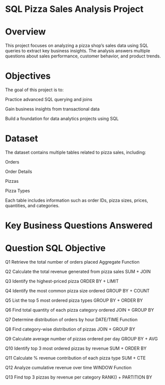 # SQL Pizza Sales Analysis Project
 # Overview

This project focuses on analyzing a pizza shop’s sales data using SQL queries to extract key business insights.
The analysis answers multiple questions about sales performance, customer behavior, and product trends.

# Objectives

The goal of this project is to:

Practice advanced SQL querying and joins

Gain business insights from transactional data

Build a foundation for data analytics projects using SQL

# Dataset

The dataset contains multiple tables related to pizza sales, including:

Orders

Order Details

Pizzas

Pizza Types

Each table includes information such as order IDs, pizza sizes, prices, quantities, and categories.

# Key Business Questions Answered
#	Question	SQL Objective

Q1	Retrieve the total number of orders placed	Aggregate Function

Q2	Calculate the total revenue generated from pizza sales	SUM + JOIN

Q3	Identify the highest-priced pizza	ORDER BY + LIMIT

Q4	Identify the most common pizza size ordered	GROUP BY + COUNT

Q5	List the top 5 most ordered pizza types	GROUP BY + ORDER BY

Q6	Find total quantity of each pizza category ordered	JOIN + GROUP BY

Q7	Determine distribution of orders by hour	DATE/TIME Function

Q8	Find category-wise distribution of pizzas	JOIN + GROUP BY

Q9	Calculate average number of pizzas ordered per day	GROUP BY + AVG

Q10	Identify top 3 most ordered pizzas by revenue	SUM + ORDER BY

Q11	Calculate % revenue contribution of each pizza type	SUM + CTE

Q12	Analyze cumulative revenue over time	WINDOW Function

Q13	Find top 3 pizzas by revenue per category	RANK() + PARTITION BY
